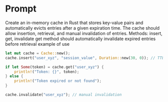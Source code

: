 # Prompt

Create an in-memory cache in Rust that stores key-value pairs and automatically evicts entries after a given expiration time. The cache should allow insertion, retrieval, and manual invalidation of entries.
Methods: insert, get, invalidate
get method should automatically invalidate expired entries before retrieval
example of use

```rust
let mut cache = Cache::new();
cache.insert("user_xyz", "session_value", Duration::new(30, 0)); // TTL 30 seconds

if let Some(token) = cache.get("user_xyz") {
    println!("Token: {}", token);
} else {
    println!("Token expired or not found");
}

cache.invalidate("user_xyz"); // manual invalidation
```
